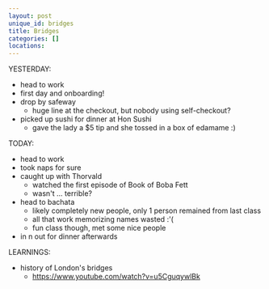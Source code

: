 ```yaml
---
layout: post
unique_id: bridges
title: Bridges
categories: []
locations: 
---
```


YESTERDAY:
* head to work
* first day and onboarding!
* drop by safeway
  * huge line at the checkout, but nobody using self-checkout?
* picked up sushi for dinner at Hon Sushi
  * gave the lady a $5 tip and she tossed in a box of edamame :)

TODAY:
* head to work
* took naps for sure
* caught up with Thorvald
  * watched the first episode of Book of Boba Fett
  * wasn't ... terrible?
* head to bachata
  * likely completely new people, only 1 person remained from last class
  * all that work memorizing names wasted :'(
  * fun class though, met some nice people
* in n out for dinner afterwards

LEARNINGS:
* history of London's bridges
  * https://www.youtube.com/watch?v=u5CguqywlBk

